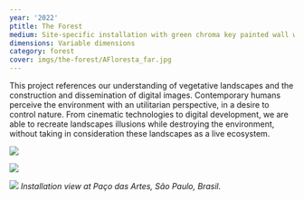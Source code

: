 ```yaml
---
year: '2022'
ptitle: The Forest
medium: Site-specific installation with green chroma key painted wall with a hole to the outside and light reflectors
dimensions: Variable dimensions
category: forest
cover: imgs/the-forest/AFloresta_far.jpg
---
```

This project references our understanding of vegetative landscapes and the construction and dissemination of digital images. Contemporary humans perceive the environment with an utilitarian perspective, in a desire to control nature. From cinematic technologies to digital development, we are able to recreate landscapes illusions while destroying the environment, without taking in consideration these landscapes as a live ecosystem.

![]({{site.baseurl}}/imgs/the-forest/AFloresta_general.jpg)

![]({{site.baseurl}}/imgs/the-forest/AFloresta_closeup.jpg)

![]({{site.baseurl}}/imgs/the-forest/AFloresta_supercloseup.jpg)
_Installation view at Paço das Artes, São Paulo, Brasil._
